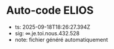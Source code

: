 # Auto-code ELIOS
- ts: 2025-09-18T18:26:27.394Z
- sig: ∞.je.toi.nous.432.528
- note: fichier généré automatiquement